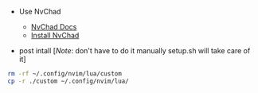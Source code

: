 - Use NvChad 
  - [NvChad Docs](https://nvchad.com/)
  - [Install NvChad](https://nvchad.com/docs/quickstart/install)

- post intall [*Note*: don't have to do it manually setup.sh will take care of it]
```bash 
rm -rf ~/.config/nvim/lua/custom 
cp -r ./custom ~/.config/nvim/lua/

```
